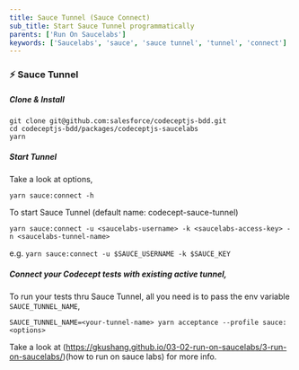 ```yaml
---
title: Sauce Tunnel (Sauce Connect)
sub_title: Start Sauce Tunnel programmatically
parents: ['Run On Saucelabs']
keywords: ['Saucelabs', 'sauce', 'sauce tunnel', 'tunnel', 'connect']
---
```


### ⚡️ Sauce Tunnel

##### Clone & Install

```
git clone git@github.com:salesforce/codeceptjs-bdd.git
cd codeceptjs-bdd/packages/codeceptjs-saucelabs
yarn
```

##### Start Tunnel

Take a look at options,

```
yarn sauce:connect -h
```

To start Sauce Tunnel (default name: codecept-sauce-tunnel)

```
yarn sauce:connect -u <saucelabs-username> -k <saucelabs-access-key> -n <saucelabs-tunnel-name>
```

e.g.
`yarn sauce:connect -u $SAUCE_USERNAME -k $SAUCE_KEY`

##### Connect your Codecept tests with existing active tunnel,

To run your tests thru Sauce Tunnel, all you need is to pass the env variable `SAUCE_TUNNEL_NAME`,

```
SAUCE_TUNNEL_NAME=<your-tunnel-name> yarn acceptance --profile sauce:<options>
```

Take a look at (https://gkushang.github.io/03-02-run-on-saucelabs/3-run-on-saucelabs/)(how to run on sauce labs) for more info.
